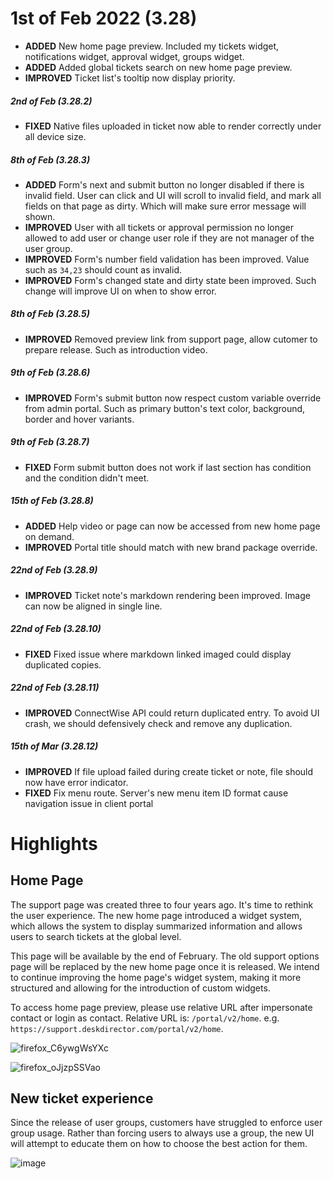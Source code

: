 # 1st of Feb 2022 (3.28)

- **ADDED** New home page preview. Included my tickets widget, notifications widget, approval widget, groups widget.
- **ADDED** Added global tickets search on new home page preview.
- **IMPROVED** Ticket list's tooltip now display priority.

##### 2nd of Feb (3.28.2)
- **FIXED** Native files uploaded in ticket now able to render correctly under all device size.

##### 8th of Feb (3.28.3)
- **ADDED** Form's next and submit button no longer disabled if there is invalid field. User can click and UI will scroll to invalid field, and mark all fields on that page as dirty. Which will make sure error message will shown.
- **IMPROVED** User with all tickets or approval permission no longer allowed to add user or change user role if they are not manager of the user group.
- **IMPROVED** Form's number field validation has been improved. Value such as `34,23` should count as invalid.
- **IMPROVED** Form's changed state and dirty state been improved. Such change will improve UI on when to show error.

##### 8th of Feb (3.28.5)
- **IMPROVED** Removed preview link from support page, allow cutomer to prepare release. Such as introduction video.

##### 9th of Feb (3.28.6)
- **IMPROVED** Form's submit button now respect custom variable override from admin portal. Such as primary button's text color, background, border and hover variants.

##### 9th of Feb (3.28.7)
- **FIXED** Form submit button does not work if last section has condition and the condition didn't meet.

##### 15th of Feb (3.28.8)
- **ADDED** Help video or page can now be accessed from new home page on demand.
- **IMPROVED** Portal title should match with new brand package override.

##### 22nd of Feb (3.28.9)
- **IMPROVED** Ticket note's markdown rendering been improved. Image can now be aligned in single line.

##### 22nd of Feb (3.28.10)
- **FIXED** Fixed issue where markdown linked imaged could display duplicated copies.

##### 22nd of Feb (3.28.11)
- **IMPROVED** ConnectWise API could return duplicated entry. To avoid UI crash, we should defensively check and remove any duplication.

##### 15th of Mar (3.28.12)
- **IMPROVED** If file upload failed during create ticket or note, file should now have error indicator.
- **FIXED** Fix menu route. Server's new menu item ID format cause navigation issue in client portal

# Highlights

## Home Page
The support page was created three to four years ago. It's time to rethink the user experience. The new home page introduced a widget system, which allows the system to display summarized information and allows users to search tickets at the global level.

This page will be available by the end of February. The old support options page will be replaced by the new home page once it is released. We intend to continue improving the home page's widget system, making it more structured and allowing for the introduction of custom widgets. 

To access home page preview, please use relative URL after impersonate contact or login as contact. Relative URL is: `/portal/v2/home`. e.g. `https://support.deskdirector.com/portal/v2/home`.

![firefox_C6ywgWsYXc](https://user-images.githubusercontent.com/1712143/152088545-d76ae5dd-3bb4-4043-ab97-61b4d9508cf3.png)

![firefox_oJjzpSSVao](https://user-images.githubusercontent.com/1712143/152088996-1a6cac42-c229-46f9-bd50-dd8a4ad50e06.png)

## New ticket experience
Since the release of user groups, customers have struggled to enforce user group usage. Rather than forcing users to always use a group, the new UI will attempt to educate them on how to choose the best action for them. 

![image](https://user-images.githubusercontent.com/1712143/152274666-b40f918a-b4d8-41f3-87f7-c7229801e4db.png)
